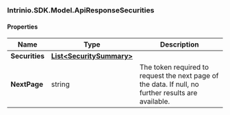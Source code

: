 [//]: # (CLASS:Intrinio.SDK.Model.ApiResponseSecurities)

[//]: # (KIND:object)

### Intrinio.SDK.Model.ApiResponseSecurities
#### Properties

[//]: # (START_DEFINITION)

Name | Type | Description
------------ | ------------- | -------------
**Securities** | [**List&lt;SecuritySummary&gt;**](SecuritySummary.md) |  &nbsp;
**NextPage** | string | The token required to request the next page of the data. If null, no further results are available. &nbsp;

[//]: # (END_DEFINITION)


[//]: # (CONTAINED_CLASS:Intrinio.SDK.Model.SecuritySummary)


